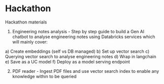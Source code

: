 # Hackathon

Hackathon materials

1) Engineering notes analysis -  Step by step guide to build a Gen AI chatbot to analyse engineering notes using Databricks services which will mainly cover:

a) Create embeddings (self vs DB managed)
b) Set up vector search
c) Querying vector search to analyse engineering notes
d) Wrap in langchain
e) Save as a UC model
f) Deploy as a model serving endpoint 

2) PDF reader - Ingest PDF files and use vector search index to enable any knowledge within to be queried
